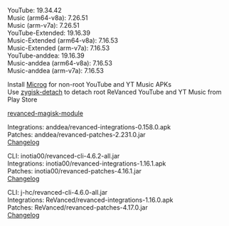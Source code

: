YouTube: 19.34.42  
Music (arm64-v8a): 7.26.51                     
Music (arm-v7a): 7.26.51                     
YouTube-Extended: 19.16.39  
Music-Extended (arm64-v8a): 7.16.53  
Music-Extended (arm-v7a): 7.16.53  
YouTube-anddea: 19.16.39  
Music-anddea (arm64-v8a): 7.16.53  
Music-anddea (arm-v7a): 7.16.53  

Install [Microg](https://github.com/ReVanced/GmsCore/releases) for non-root YouTube and YT Music APKs  
Use [zygisk-detach](https://github.com/j-hc/zygisk-detach) to detach root ReVanced YouTube and YT Music from Play Store  

[revanced-magisk-module](https://github.com/j-hc/revanced-magisk-module)
  
Integrations: anddea/revanced-integrations-0.158.0.apk  
Patches: anddea/revanced-patches-2.231.0.jar  
[Changelog](https://github.com/anddea/revanced-patches/releases/tag/v2.231.0)

CLI: inotia00/revanced-cli-4.6.2-all.jar  
Integrations: inotia00/revanced-integrations-1.16.1.apk  
Patches: inotia00/revanced-patches-4.16.1.jar  
[Changelog](https://github.com/inotia00/revanced-patches/releases/tag/v4.16.1)

CLI: j-hc/revanced-cli-4.6.0-all.jar  
Integrations: ReVanced/revanced-integrations-1.16.0.apk  
Patches: ReVanced/revanced-patches-4.17.0.jar  
[Changelog](https://github.com/ReVanced/revanced-patches/releases/tag/v4.17.0)  
